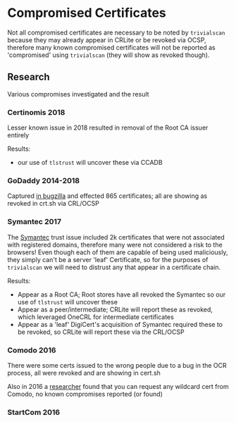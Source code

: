 # Compromised Certificates

Not all compromised certificates are necessary to be noted by `trivialscan` because they may already appear in CRLite or be revoked via OCSP, therefore many known compromised certificates will not be reported as 'compromised' using `trivialscan` (they will show as revoked though).

## Research

Various compromises investigated and the result

### Certinomis 2018

Lesser known issue in 2018 resulted in removal of the Root CA issuer entirely

Results:
- our use of `tlstrust` will uncover these via CCADB

### GoDaddy 2014-2018

Captured [in bugzilla](https://wiki.mozilla.org/CA/Responding_To_An_Incident#Incident_Report) and effected 865 certificates; all are showing as revoked in crt.sh via CRL/OCSP

### Symantec 2017

The [Symantec](https://groups.google.com/a/chromium.org/g/blink-dev/c/eUAKwjihhBs/m/El1mH8S6AwAJ) trust issue included 2k certificates that were not associated with registered domains, therefore many were not considered a risk to the browsers! Even though each of them are capable of being used maliciously, they simply can't be a server 'leaf' Certificate, so for the purposes of `trivialscan` we will need to distrust any that appear in a certificate chain.

Results:
- Appear as a Root CA; Root stores have all revoked the Symantec so our use of `tlstrust` will uncover these
- Appear as a peer/intermediate; CRLite will report these as revoked, which leveraged OneCRL for intermediate certificates
- Appear as a 'leaf' DigiCert's acquisition of Symantec required these to be revoked, so CRLite will report these via the CRL/OCSP

### Comodo 2016

There were some certs issued to the wrong people due to a bug in the OCR process, all were revoked and are showing in cert.sh

Also in 2016 a [researcher](https://thehackerblog.com/keeping-positive-obtaining-arbitrary-wildcard-ssl-certificates-from-comodo-via-dangling-markup-injection/index.html) found that you can request any wildcard cert from Comodo, no known compromises reported (or found)

### StartCom 2016
